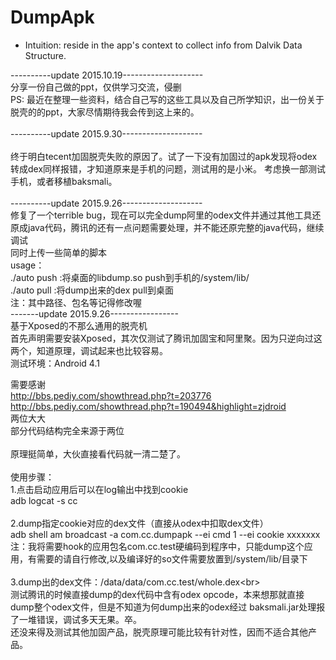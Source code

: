 # DumpApk
* Intuition: reside in the app's context to collect info from Dalvik Data Structure.

----------update 2015.10.19--------------------<br>
分享一份自己做的ppt，仅供学习交流，侵删<br>
PS: 最近在整理一些资料，结合自己写的这些工具以及自己所学知识，出一份关于脱壳的的ppt，大家尽情期待我会传到这上来的。<br>
<br>
----------update 2015.9.30--------------------<br>
<br>
终于明白tecent加固脱壳失败的原因了。试了一下没有加固过的apk发现将odex转成dex同样报错，才知道原来是手机的问题，测试用的是小米。
考虑换一部测试手机，或者移植baksmali。<br>
<br>
----------update 2015.9.26--------------------<br>
修复了一个terrible bug，现在可以完全dump阿里的odex文件并通过其他工具还原成java代码，腾讯的还有一点问题需要处理，并不能还原完整的java代码，继续调试<br>
同时上传一些简单的脚本<br>
usage：<br>
./auto push :将桌面的libdump.so push到手机的/system/lib/<br>
./auto pull :将dump出来的dex pull到桌面<br>
注：其中路径、包名等记得修改喔<br>
-------update 2015.9.26-----------------<br>
基于Xposed的不那么通用的脱壳机<br>
首先声明需要安装Xposed，其次仅测试了腾讯加固宝和阿里聚。因为只逆向过这两个，知道原理，调试起来也比较容易。<br>
测试环境：Android 4.1<br>

需要感谢<br>
http://bbs.pediy.com/showthread.php?t=203776<br>
http://bbs.pediy.com/showthread.php?t=190494&highlight=zjdroid<br>
两位大大<br>
部分代码结构完全来源于两位<br>
<br>
原理挺简单，大伙直接看代码就一清二楚了。<br>
<br>
使用步骤：<br>
1.点击启动应用后可以在log输出中找到cookie<br>
adb logcat -s cc<br>
<br>
2.dump指定cookie对应的dex文件（直接从odex中扣取dex文件）<br>
adb shell am broadcast -a com.cc.dumpapk --ei cmd 1 --ei cookie xxxxxxx<br>
注：我将需要hook的应用包名com.cc.test硬编码到程序中，只能dump这个应用，有需要的请自行修改,以及编译好的so文件需要放置到/system/lib/目录下<br>
<br>
3.dump出的dex文件：/data/data/com.cc.test/whole.dex\<br>
<br>
测试腾讯的时候直接dump的dex代码中含有odex opcode，本来想那就直接dump整个odex文件，但是不知道为何dump出来的odex经过
baksmali.jar处理报了一堆错误，调试多天无果。卒。<br>
还没来得及测试其他加固产品，脱壳原理可能比较有针对性，因而不适合其他产品。<br>
